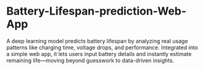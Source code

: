 # Battery-Lifespan-prediction-Web-App
A deep learning model predicts battery lifespan by analyzing real usage patterns like charging time, voltage drops, and performance. Integrated into a simple web app, it lets users input battery details and instantly estimate remaining life—moving beyond guesswork to data-driven insights.
